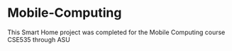 # Mobile-Computing
This Smart Home project was completed for the Mobile Computing course CSE535 through ASU
